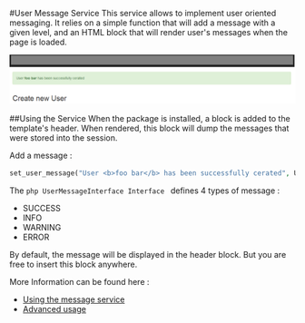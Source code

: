 #User Message Service
This service allows to implement user oriented messaging. It relies on a simple function that will add a message with a given level, and an HTML block that will render user's messages when the page is loaded.

![Example](doc/img/example.png)

##Using the Service
When the package is installed, a block is added to the template's header. When rendered, this block will dump the messages that were stored into the session.

Add a message :
```php
set_user_message("User <b>foo bar</b> has been successfully cerated", UserMessageInterface::SUCCESS);
```
The ```php UserMessageInterface Interface ``` defines 4 types of message :

 * SUCCESS
 * INFO
 * WARNING
 * ERROR
 
By default, the message will be displayed in the header block. But you are free to insert this block anywhere.

More Information can be found here :
 * [Using the message service](doc/index.md)
 * [Advanced usage](doc/advanced.md)
